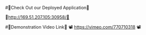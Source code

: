 #🏮Check Out our Deployed Application🏮 

🚀http://169.51.207.105:30958/🚀

#🏮Demonstration Video Link🏮
📽️ https://vimeo.com/770710318 📽️
